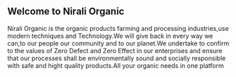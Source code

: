 ## Welcome to Nirali Organic
Nirali Organic is the organic products farming and processing industries,use modern techniques and Technology.We will give back in every way we can,to our people our community and to our planet.We undertake to confirm to the values of Zero Defect and Zero Effect in our enterprises and ensure that our processes shall be environmentally sound and socially responsible with safe and hight quality products.All your organic needs in one platform 
